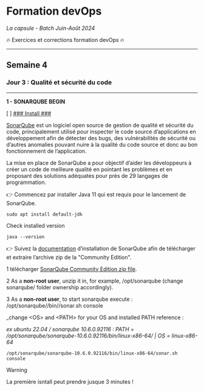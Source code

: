 # Formation devOps
_La capsule - Batch Juin-Août 2024_

:fire: Exercices et corrections formation devOps :fire:

---

## Semaine 4

### Jour 3 : Qualité et sécurité du code ###

---

**1 - SONARQUBE BEGIN**

[ ] <ins>### Install ###</ins>

[SonarQube](https://www.sonarqube.org/) est un logiciel open source de gestion de qualité et sécurité du code, principalement utilisé pour inspecter 
le code source d’applications en développement afin de détecter des bugs, des vulnérabilités de sécurité ou d’autres 
anomalies pouvant nuire à la qualité du code source et donc au bon fonctionnement de l’application.

La mise en place de SonarQube a pour objectif d’aider les développeurs à créer un code de meilleure qualité en pointant 
les problèmes et en proposant des solutions adéquates pour près de 29 langages de programmation.

👉 Commencez par installer Java 11 qui est requis pour le lancement de SonarQube.

```
sudo apt install default-jdk
```

Check installed version

```
java --version
```

👉 Suivez la [documentation](https://docs.sonarqube.org/latest/setup/get-started-2-minutes/) d’installation de SonarQube afin 
de télécharger et extraire l’archive zip de la "Community Edition".

1 télécharger [SonarQube Community Edition zip file](https://www.sonarqube.org/downloads/). 

2 As a **non-root user**, unzip it in, for example, /opt/sonarqube (change sonarqube/ folder ownership accordingly). 

3 As a **non-root user**, to start sonarqube execute :  /opt/sonarqube/<PATH>/bin/<OS>/sonar.sh console


_change \<OS\> and \<PATH\> for your OS and installed PATH reference :

_ex ubuntu 22.04 / sonarqube 10.6.0.92116 : PATH = /opt/sonarqube/sonarqube-10.6.0.92116/bin/linux-x86-64/ | OS = linux-x86-64_


```
/opt/sonarqube/sonarqube-10.6.0.92116/bin/linux-x86-64/sonar.sh console
```

> [!WARNING]
> La première isntall peut prendre jusque 3 minutes !
